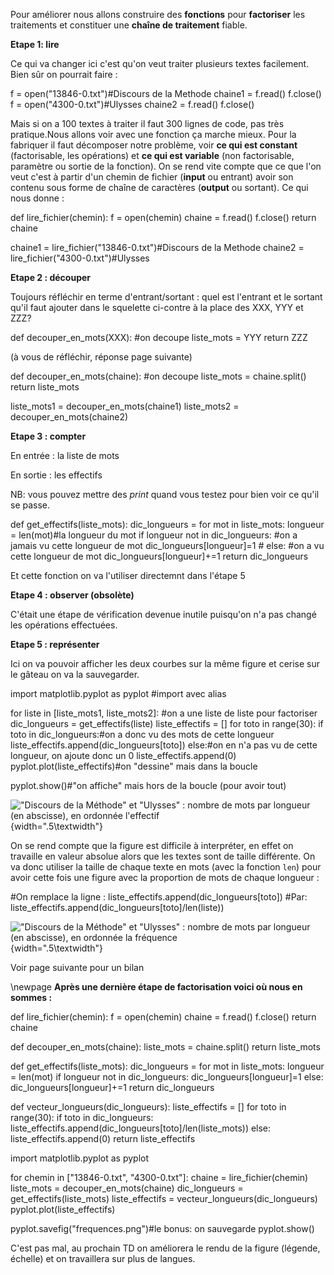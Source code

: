 Pour améliorer nous allons construire des **fonctions** pour
**factoriser** les traitements et constituer une **chaîne de
traitement** fiable.

**Etape 1: lire**

Ce qui va changer ici c'est qu'on veut traiter plusieurs textes
facilement. Bien sûr on pourrait faire :

f = open(\"13846-0.txt\")\#Discours de la Methode chaine1 = f.read()
f.close() f = open(\"4300-0.txt\")\#Ulysses chaine2 = f.read() f.close()

Mais si on a 100 textes à traiter il faut 300 lignes de code, pas très
pratique.Nous allons voir avec une fonction ça marche mieux. Pour la
fabriquer il faut décomposer notre problème, voir **ce qui est
constant** (factorisable, les opérations) et **ce qui est variable**
(non factorisable, paramètre ou sortie de la fonction). On se rend vite
compte que ce que l'on veut c'est à partir d'un chemin de fichier
(**input** ou entrant) avoir son contenu sous forme de chaîne de
caractères (**output** ou sortant). Ce qui nous donne :

def lire_fichier(chemin): f = open(chemin) chaine = f.read()
f.close() return chaine

chaine1 = lire_fichier(\"13846-0.txt\")\#Discours de la Methode
chaine2 = lire_fichier(\"4300-0.txt\")\#Ulysses

**Etape 2 : découper**

Toujours réfléchir en terme d'entrant/sortant : quel est l'entrant et le
sortant qu'il faut ajouter dans le squelette ci-contre à la place des
XXX, YYY et ZZZ?

def decouper_en_mots(XXX): \#on decoupe liste_mots = YYY return
ZZZ

(à vous de réfléchir, réponse page suivante)

def decouper_en_mots(chaine): \#on decoupe liste_mots =
chaine.split() return liste_mots

liste_mots1 = decouper_en_mots(chaine1) liste_mots2 =
decouper_en_mots(chaine2)

**Etape 3 : compter**

En entrée : la liste de mots

En sortie : les effectifs

NB: vous pouvez mettre des *print* quand vous testez pour bien voir ce
qu'il se passe.

def get_effectifs(liste_mots): dic_longueurs = for mot in
liste_mots: longueur = len(mot)\#la longueur du mot if longueur not
in dic_longueurs: \#on a jamais vu cette longueur de mot
dic_longueurs\[longueur\]=1 \# else: \#on a vu cette longueur de mot
dic_longueurs\[longueur\]+=1 return dic_longueurs

Et cette fonction on va l'utiliser directemnt dans l'étape 5

**Etape 4 : observer (obsolète)**

C'était une étape de vérification devenue inutile puisqu'on n'a pas
changé les opérations effectuées.

**Etape 5 : représenter**

Ici on va pouvoir afficher les deux courbes sur la même figure et cerise
sur le gâteau on va la sauvegarder.

import matplotlib.pyplot as pyplot \#import avec alias

for liste in \[liste_mots1, liste_mots2\]: \#on a une liste de
liste pour factoriser dic_longueurs = get_effectifs(liste)
liste_effectifs = \[\] for toto in range(30): if toto in
dic_longueurs:\#on a donc vu des mots de cette longueur
liste_effectifs.append(dic_longueurs\[toto\]) else:\#on en n'a pas
vu de cette longueur, on ajoute donc un 0 liste_effectifs.append(0)
pyplot.plot(liste_effectifs)\#on \"dessine\" mais dans la boucle

pyplot.show()\#\"on affiche\" mais hors de la boucle (pour avoir tout)

![\"Discours de la Méthode\" et \"Ulysses\" : nombre de mots par
longueur (en abscisse), en ordonnée
l'effectif](images/TD1_effectifs_total.png){width=".5\textwidth"}

On se rend compte que la figure est difficile à interpréter, en effet on
travaille en valeur absolue alors que les textes sont de taille
différente. On va donc utiliser la taille de chaque texte en mots (avec
la fonction `len`) pour avoir cette fois une figure avec la proportion
de mots de chaque longueur :

\#On remplace la ligne :
liste_effectifs.append(dic_longueurs\[toto\]) \#Par:
liste_effectifs.append(dic_longueurs\[toto\]/len(liste))

![\"Discours de la Méthode\" et \"Ulysses\" : nombre de mots par
longueur (en abscisse), en ordonnée la
fréquence](images/TD1_frequences_total.png){width=".5\textwidth"}

Voir page suivante pour un bilan

\newpage
**Après une dernière étape de factorisation voici où nous en sommes :**

def lire_fichier(chemin): f = open(chemin) chaine = f.read()
f.close() return chaine

def decouper_en_mots(chaine): liste_mots = chaine.split()
return liste_mots

def get_effectifs(liste_mots): dic_longueurs = for mot in
liste_mots: longueur = len(mot) if longueur not in dic_longueurs:
dic_longueurs\[longueur\]=1 else: dic_longueurs\[longueur\]+=1
return dic_longueurs

def vecteur_longueurs(dic_longueurs): liste_effectifs = \[\]
for toto in range(30): if toto in dic_longueurs:
liste_effectifs.append(dic_longueurs\[toto\]/len(liste_mots))
else: liste_effectifs.append(0) return liste_effectifs

import matplotlib.pyplot as pyplot

for chemin in \[\"13846-0.txt\", \"4300-0.txt\"\]: chaine =
lire_fichier(chemin) liste_mots = decouper_en_mots(chaine)
dic_longueurs = get_effectifs(liste_mots) liste_effectifs =
vecteur_longueurs(dic_longueurs) pyplot.plot(liste_effectifs)

pyplot.savefig(\"frequences.png\")\#le bonus: on sauvegarde
pyplot.show()

C'est pas mal, au prochain TD on améliorera le rendu de la figure
(légende, échelle) et on travaillera sur plus de langues.
